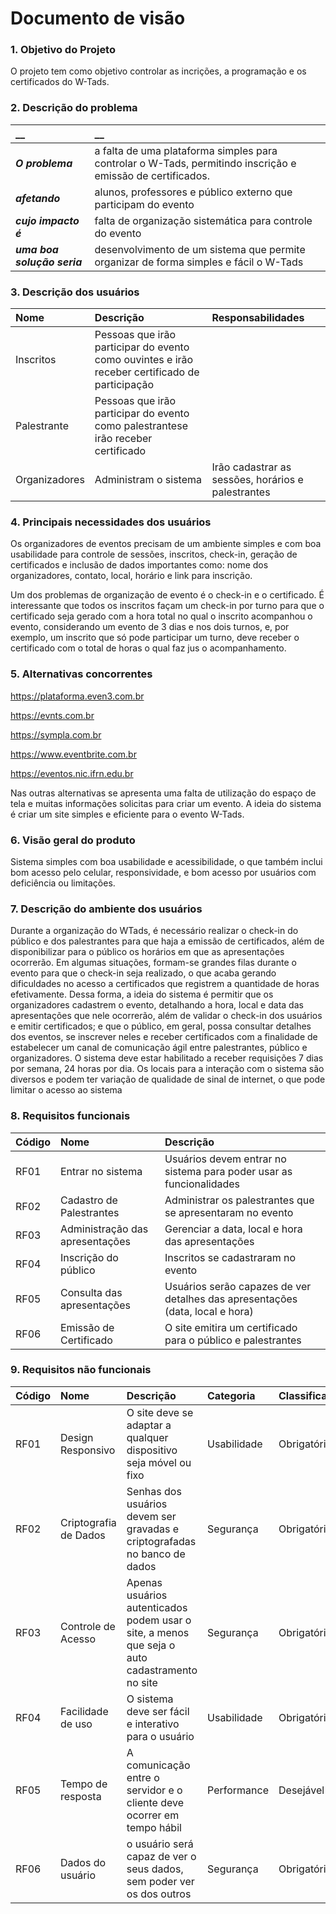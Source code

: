 # Documento de visão


### 1. Objetivo do Projeto 

O projeto tem como objetivo controlar as incrições, a programação e os certificados do W-Tads.
 

### 2. Descrição do problema 

|         __        | __   |
|:------------------|:-----|
| **_O problema_**    | a falta de uma plataforma simples para controlar o W-Tads, permitindo inscrição e emissão de certificados.  |
| **_afetando_**      | alunos, professores e público externo que participam do evento|
| **_cujo impacto é_**| falta de organização sistemática para controle do evento                                    |
| **_uma boa solução seria_** | desenvolvimento de um sistema que permite organizar de forma simples e fácil o W-Tads |


### 3. Descrição dos usuários

| Nome | Descrição | Responsabilidades |
|:---  |:--- |:--- |
| Inscritos  | Pessoas que irão participar do evento como ouvintes e irão receber certificado de participação |
| Palestrante  | Pessoas que irão participar do evento como palestrantese irão receber certificado |
| Organizadores | Administram o sistema | Irão cadastrar as sessões, horários e palestrantes |



### 4. Principais necessidades dos usuários
 
Os organizadores de eventos precisam de um ambiente simples e com boa usabilidade para controle de sessões, inscritos, check-in, geração de certificados e 
inclusão de dados importantes como: nome dos organizadores, contato, local, horário e link para inscrição.

Um dos problemas de organização de evento é o check-in e o certificado. É interessante que todos os inscritos façam um check-in por turno para que o certificado seja 
gerado com a hora total no qual o inscrito acompanhou o evento, considerando um evento de 3 dias e nos dois turnos, e, por exemplo, um inscrito que só pode participar um 
turno, deve receber o certificado com o total de horas o qual faz jus o acompanhamento.




### 5.	Alternativas concorrentes
https://plataforma.even3.com.br

https://evnts.com.br

https://sympla.com.br

https://www.eventbrite.com.br

https://eventos.nic.ifrn.edu.br

Nas outras alternativas se apresenta uma falta de utilização do espaço de tela e muitas informações solicitas para criar um evento. A ideia do sistema é criar um site simples e eficiente para o evento W-Tads.

### 6.	Visão geral do produto
Sistema simples com boa usabilidade e acessibilidade, o que também inclui bom acesso pelo celular, responsividade, e bom acesso por usuários com deficiência ou limitações. 

### 7. Descrição do ambiente dos usuários
Durante a organização do WTads, é necessário realizar o check-in do público e dos palestrantes para que haja a emissão de certificados, além de disponibilizar para o público os horários em que as apresentações ocorrerão. Em algumas situações, formam-se grandes filas durante o evento para que o check-in seja realizado, o que acaba gerando dificuldades no acesso a certificados que registrem a quantidade de horas efetivamente.
Dessa forma, a ideia do sistema é permitir que os organizadores cadastrem o evento, detalhando a hora, local e data das apresentações que nele ocorrerão, além de validar o check-in dos usuários e emitir certificados; e que o público, em geral, possa consultar detalhes dos eventos, se inscrever neles e receber certificados com a finalidade de estabelecer um canal de comunicação ágil entre palestrantes, público e organizadores. 
O sistema deve estar habilitado a receber requisições 7 dias por semana, 24 horas por dia. Os locais para a interação com o sistema são diversos e podem ter variação de qualidade de sinal de internet, o que pode limitar o acesso ao sistema



### 8. Requisitos funcionais
| Código | Nome | Descrição |
|:--- | :--- | :--- |
|RF01|Entrar no sistema | Usuários devem entrar no sistema para poder usar as funcionalidades|
|RF02|Cadastro de Palestrantes | Administrar os palestrantes que se apresentaram no evento|
|RF03|Administração das apresentações | Gerenciar a data, local e hora das apresentações|
|RF04|Inscrição do público | Inscritos se cadastraram no evento|
|RF05|Consulta das apresentações | Usuários serão capazes de ver detalhes das apresentações (data, local e hora)|
|RF06|Emissão de Certificado | O site emitira um certificado para o público e palestrantes|

### 9. Requisitos não funcionais
| Código | Nome | Descrição | Categoria | Classificação |
|:--- | :--- | :--- | :--- | :--- | 
|RF01|Design Responsivo | O site deve se adaptar a qualquer dispositivo seja móvel ou fixo | Usabilidade | Obrigatório|
|RF02|Criptografia de Dados | Senhas dos usuários devem ser gravadas e criptografadas no banco de dados | Segurança | Obrigatório|
|RF03|Controle de Acesso | Apenas usuários autenticados podem usar o site, a menos que seja o auto cadastramento no site | Segurança | Obrigatório|
|RF04|Facilidade de uso | O sistema deve ser fácil e interativo para o usuário | Usabilidade | Obrigatório|
|RF05|Tempo de resposta | A comunicação entre o servidor e o cliente deve ocorrer em tempo hábil | Performance | Desejável|
|RF06|Dados do usuário | o usuário será capaz de ver o seus dados, sem poder ver os dos outros | Segurança | Obrigatório|

